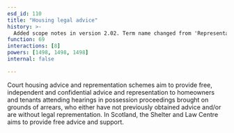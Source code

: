 ```yaml
---
esd_id: 110
title: "Housing legal advice"
history: >-
  Added scope notes in version 2.02. Term name changed from 'Representation on court' to 'Housing - legal advice and support ' in version 3.00. Scope notes amended in version 3.05. Name changed to 'Housing legal advice' in version 4.00.
function: 69
interactions: [8]
powers: [1498, 1498, 1498]
internal: false

---
```


Court housing advice and reprementation schemes aim to provide free, independent and confidential advice and representation to homeowners and tenants attending hearings in possession proceedings brought on grounds of arrears, who either have not previously obtained advice and/or are without legal reprementation. 
In Scotland, the Shelter and Law Centre aims to provide free advice and support.

